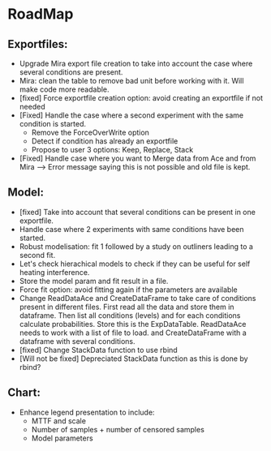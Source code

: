 # RoadMap

## Exportfiles:
- Upgrade Mira export file creation to take into account the case where several conditions are present.
- Mira: clean the table to remove bad unit before working with it. Will make code more readable.
- [fixed] Force exportfile creation option: avoid creating an exportfile if not needed
- [Fixed] Handle the case where a second experiment with the same condition is started.
  - Remove the ForceOverWrite option
  - Detect if condition has already an exportfile
  - Propose to user 3 options: Keep, Replace, Stack
- [Fixed] Handle case where you want to Merge data from Ace and from Mira --> Error message saying this is not possible and old file is kept.

## Model:
- [fixed] Take into account that several conditions can be present in one exportfile.
- Handle case where 2 experiments with same conditions have been started.
- Robust modelisation: fit 1 followed by a study on outliners leading to a second fit.
- Let's check hierachical models to check if they can be useful for self heating interference.
- Store the model param and fit result in a file.
- Force fit option: avoid fitting again if the parameters are available
- Change ReadDataAce and CreateDataFrame to take care of conditions present in different files. First read all the data and store them in dataframe. Then list all conditions (levels) and for each conditions calculate probabilities. Store this is the ExpDataTable. ReadDataAce needs to work with a list of file to load. and CreateDataFrame with a dataframe with several conditions.
- [fixed] Change StackData function to use rbind
- [Will not be fixed] Depreciated StackData function as this is done by rbind?

## Chart:
- Enhance legend presentation to include:
  - MTTF and scale
  - Number of samples + number of censored samples
  - Model parameters
